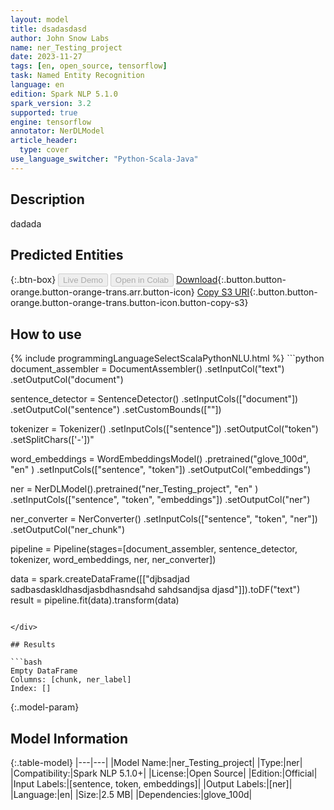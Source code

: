 ```yaml
---
layout: model
title: dsadasdasd
author: John Snow Labs
name: ner_Testing_project
date: 2023-11-27
tags: [en, open_source, tensorflow]
task: Named Entity Recognition
language: en
edition: Spark NLP 5.1.0
spark_version: 3.2
supported: true
engine: tensorflow
annotator: NerDLModel
article_header:
  type: cover
use_language_switcher: "Python-Scala-Java"
---
```


## Description

dadada

## Predicted Entities



{:.btn-box}
<button class="button button-orange" disabled>Live Demo</button>
<button class="button button-orange" disabled>Open in Colab</button>
[Download](https://s3.amazonaws.com/models-hub-auxdata/public/models/ner_Testing_project_en_5.1.0_3.2_1701055673965.zip){:.button.button-orange.button-orange-trans.arr.button-icon}
[Copy S3 URI](s3://models-hub-auxdata/public/models/ner_Testing_project_en_5.1.0_3.2_1701055673965.zip){:.button.button-orange.button-orange-trans.button-icon.button-copy-s3}

## How to use



<div class="tabs-box" markdown="1">
{% include programmingLanguageSelectScalaPythonNLU.html %}
```python
document_assembler = DocumentAssembler()
			.setInputCol("text")
			.setOutputCol("document")

sentence_detector = SentenceDetector()
			.setInputCols(["document"])
			.setOutputCol("sentence")
			.setCustomBounds([""])

tokenizer = Tokenizer()
		.setInputCols(["sentence"])
		.setOutputCol(\"token\")
		.setSplitChars(['-'])"

word_embeddings = WordEmbeddingsModel()
			.pretrained("glove_100d", "en" )
			.setInputCols(["sentence", "token"])
			.setOutputCol("embeddings")

ner = NerDLModel().pretrained("ner_Testing_project", "en" )
		.setInputCols(["sentence", "token", "embeddings"])
		.setOutputCol("ner")

ner_converter = NerConverter()
			.setInputCols(["sentence", "token", "ner"])
			.setOutputCol("ner_chunk")

pipeline = Pipeline(stages=[document_assembler,
			    sentence_detector,
			    tokenizer,
			    word_embeddings,
			    ner,
			    ner_converter])

data = spark.createDataFrame([["djbsadjad sadbasdaskldhasdjasbdhasndsahd sahdsandjsa djasd"]]).toDF("text")
result = pipeline.fit(data).transform(data)
```

</div>

## Results

```bash
Empty DataFrame
Columns: [chunk, ner_label]
Index: []
```

{:.model-param}
## Model Information

{:.table-model}
|---|---|
|Model Name:|ner_Testing_project|
|Type:|ner|
|Compatibility:|Spark NLP 5.1.0+|
|License:|Open Source|
|Edition:|Official|
|Input Labels:|[sentence, token, embeddings]|
|Output Labels:|[ner]|
|Language:|en|
|Size:|2.5 MB|
|Dependencies:|glove_100d|